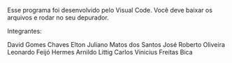 Esse programa foi desenvolvido pelo Visual Code. Você deve baixar os arquivos e rodar no seu depurador.

Integrantes: 

David Gomes Chaves
Elton Juliano Matos dos Santos
José Roberto Oliveira
Leonardo Feijó
Hermes Arnildo Littig
Carlos Vinicius Freitas Bica
